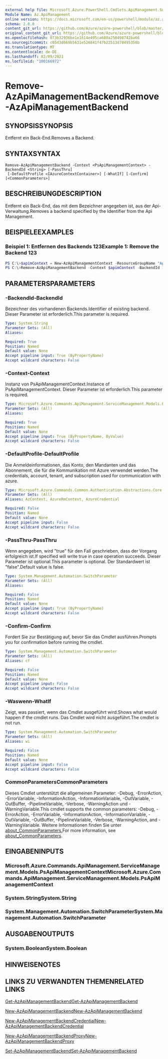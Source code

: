 ```yaml
---
external help file: Microsoft.Azure.PowerShell.Cmdlets.ApiManagement.ServiceManagement.dll-Help.xml
Module Name: Az.ApiManagement
online version: https://docs.microsoft.com/en-us/powershell/module/az.apimanagement/remove-azapimanagementbackend
schema: 2.0.0
content_git_url: https://github.com/Azure/azure-powershell/blob/master/src/ApiManagement/ApiManagement/help/Remove-AzApiManagementBackend.md
original_content_git_url: https://github.com/Azure/azure-powershell/blob/master/src/ApiManagement/ApiManagement/help/Remove-AzApiManagementBackend.md
ms.openlocfilehash: 073b32936be1e1614e495ca680a250498742ba66
ms.sourcegitcommit: c05d3d669b5631e526841f47b22513d78495350b
ms.translationtype: MT
ms.contentlocale: de-DE
ms.lasthandoff: 02/09/2021
ms.locfileid: "100166972"
---
```

# <span data-ttu-id="90762-101">Remove-AzApiManagementBackend</span><span class="sxs-lookup"><span data-stu-id="90762-101">Remove-AzApiManagementBackend</span></span>

## <span data-ttu-id="90762-102">SYNOPSIS</span><span class="sxs-lookup"><span data-stu-id="90762-102">SYNOPSIS</span></span>
<span data-ttu-id="90762-103">Entfernt ein Back-End.</span><span class="sxs-lookup"><span data-stu-id="90762-103">Removes a Backend.</span></span>

## <span data-ttu-id="90762-104">SYNTAX</span><span class="sxs-lookup"><span data-stu-id="90762-104">SYNTAX</span></span>

```
Remove-AzApiManagementBackend -Context <PsApiManagementContext> -BackendId <String> [-PassThru]
 [-DefaultProfile <IAzureContextContainer>] [-WhatIf] [-Confirm] [<CommonParameters>]
```

## <span data-ttu-id="90762-105">BESCHREIBUNG</span><span class="sxs-lookup"><span data-stu-id="90762-105">DESCRIPTION</span></span>
<span data-ttu-id="90762-106">Entfernt ein Back-End, das mit dem Bezeichner angegeben ist, aus der Api-Verwaltung.</span><span class="sxs-lookup"><span data-stu-id="90762-106">Removes a backend specified by the Identifier from the Api Management.</span></span>

## <span data-ttu-id="90762-107">BEISPIELE</span><span class="sxs-lookup"><span data-stu-id="90762-107">EXAMPLES</span></span>

### <span data-ttu-id="90762-108">Beispiel 1: Entfernen des Backends 123</span><span class="sxs-lookup"><span data-stu-id="90762-108">Example 1: Remove the Backend 123</span></span>
```powershell
PS C:\>$apimContext = New-AzApiManagementContext -ResourceGroupName "Api-Default-WestUS" -ServiceName "contoso"
PS C:\>Remove-AzApiManagementBackend -Context $apimContext -BackendId 123 -PassThru
```

## <span data-ttu-id="90762-109">PARAMETERS</span><span class="sxs-lookup"><span data-stu-id="90762-109">PARAMETERS</span></span>

### <span data-ttu-id="90762-110">-BackendId</span><span class="sxs-lookup"><span data-stu-id="90762-110">-BackendId</span></span>
<span data-ttu-id="90762-111">Bezeichner des vorhandenen Backends.</span><span class="sxs-lookup"><span data-stu-id="90762-111">Identifier of existing backend.</span></span>
<span data-ttu-id="90762-112">Dieser Parameter ist erforderlich.</span><span class="sxs-lookup"><span data-stu-id="90762-112">This parameter is required.</span></span>

```yaml
Type: System.String
Parameter Sets: (All)
Aliases:

Required: True
Position: Named
Default value: None
Accept pipeline input: True (ByPropertyName)
Accept wildcard characters: False
```

### <span data-ttu-id="90762-113">-Context</span><span class="sxs-lookup"><span data-stu-id="90762-113">-Context</span></span>
<span data-ttu-id="90762-114">Instanz von PsApiManagementContext.</span><span class="sxs-lookup"><span data-stu-id="90762-114">Instance of PsApiManagementContext.</span></span>
<span data-ttu-id="90762-115">Dieser Parameter ist erforderlich.</span><span class="sxs-lookup"><span data-stu-id="90762-115">This parameter is required.</span></span>

```yaml
Type: Microsoft.Azure.Commands.ApiManagement.ServiceManagement.Models.PsApiManagementContext
Parameter Sets: (All)
Aliases:

Required: True
Position: Named
Default value: None
Accept pipeline input: True (ByPropertyName, ByValue)
Accept wildcard characters: False
```

### <span data-ttu-id="90762-116">-DefaultProfile</span><span class="sxs-lookup"><span data-stu-id="90762-116">-DefaultProfile</span></span>
<span data-ttu-id="90762-117">Die Anmeldeinformationen, das Konto, den Mandanten und das Abonnement, die für die Kommunikation mit Azure verwendet werden.</span><span class="sxs-lookup"><span data-stu-id="90762-117">The credentials, account, tenant, and subscription used for communication with azure.</span></span>

```yaml
Type: Microsoft.Azure.Commands.Common.Authentication.Abstractions.Core.IAzureContextContainer
Parameter Sets: (All)
Aliases: AzContext, AzureRmContext, AzureCredential

Required: False
Position: Named
Default value: None
Accept pipeline input: False
Accept wildcard characters: False
```

### <span data-ttu-id="90762-118">-PassThru</span><span class="sxs-lookup"><span data-stu-id="90762-118">-PassThru</span></span>
<span data-ttu-id="90762-119">Wenn angegeben, wird "true" für den Fall geschrieben, dass der Vorgang erfolgreich ist.</span><span class="sxs-lookup"><span data-stu-id="90762-119">If specified will write true in case operation succeeds.</span></span>
<span data-ttu-id="90762-120">Dieser Parameter ist optional.</span><span class="sxs-lookup"><span data-stu-id="90762-120">This parameter is optional.</span></span>
<span data-ttu-id="90762-121">Der Standardwert ist "false".</span><span class="sxs-lookup"><span data-stu-id="90762-121">Default value is false.</span></span>

```yaml
Type: System.Management.Automation.SwitchParameter
Parameter Sets: (All)
Aliases:

Required: False
Position: Named
Default value: None
Accept pipeline input: True (ByPropertyName)
Accept wildcard characters: False
```

### <span data-ttu-id="90762-122">-Confirm</span><span class="sxs-lookup"><span data-stu-id="90762-122">-Confirm</span></span>
<span data-ttu-id="90762-123">Fordert Sie zur Bestätigung auf, bevor Sie das Cmdlet ausführen.</span><span class="sxs-lookup"><span data-stu-id="90762-123">Prompts you for confirmation before running the cmdlet.</span></span>

```yaml
Type: System.Management.Automation.SwitchParameter
Parameter Sets: (All)
Aliases: cf

Required: False
Position: Named
Default value: None
Accept pipeline input: False
Accept wildcard characters: False
```

### <span data-ttu-id="90762-124">-Waswenn</span><span class="sxs-lookup"><span data-stu-id="90762-124">-WhatIf</span></span>
<span data-ttu-id="90762-125">Zeigt, was passiert, wenn das Cmdlet ausgeführt wird.</span><span class="sxs-lookup"><span data-stu-id="90762-125">Shows what would happen if the cmdlet runs.</span></span> <span data-ttu-id="90762-126">Das Cmdlet wird nicht ausgeführt.</span><span class="sxs-lookup"><span data-stu-id="90762-126">The cmdlet is not run.</span></span>

```yaml
Type: System.Management.Automation.SwitchParameter
Parameter Sets: (All)
Aliases: wi

Required: False
Position: Named
Default value: None
Accept pipeline input: False
Accept wildcard characters: False
```

### <span data-ttu-id="90762-127">CommonParameters</span><span class="sxs-lookup"><span data-stu-id="90762-127">CommonParameters</span></span>
<span data-ttu-id="90762-128">Dieses Cmdlet unterstützt die allgemeinen Parameter: -Debug, -ErrorAction, -ErrorVariable, -InformationAction, -InformationVariable, -OutVariable, -OutBuffer, -PipelineVariable, -Verbose, -WarningAction und -WarningVariable.</span><span class="sxs-lookup"><span data-stu-id="90762-128">This cmdlet supports the common parameters: -Debug, -ErrorAction, -ErrorVariable, -InformationAction, -InformationVariable, -OutVariable, -OutBuffer, -PipelineVariable, -Verbose, -WarningAction, and -WarningVariable.</span></span> <span data-ttu-id="90762-129">Weitere Informationen finden Sie unter [about_CommonParameters.](http://go.microsoft.com/fwlink/?LinkID=113216)</span><span class="sxs-lookup"><span data-stu-id="90762-129">For more information, see [about_CommonParameters](http://go.microsoft.com/fwlink/?LinkID=113216).</span></span>

## <span data-ttu-id="90762-130">EINGABEN</span><span class="sxs-lookup"><span data-stu-id="90762-130">INPUTS</span></span>

### <span data-ttu-id="90762-131">Microsoft.Azure.Commands.ApiManagement.ServiceManagement.Models.PsApiManagementContext</span><span class="sxs-lookup"><span data-stu-id="90762-131">Microsoft.Azure.Commands.ApiManagement.ServiceManagement.Models.PsApiManagementContext</span></span>

### <span data-ttu-id="90762-132">System.String</span><span class="sxs-lookup"><span data-stu-id="90762-132">System.String</span></span>

### <span data-ttu-id="90762-133">System.Management.Automation.SwitchParameter</span><span class="sxs-lookup"><span data-stu-id="90762-133">System.Management.Automation.SwitchParameter</span></span>

## <span data-ttu-id="90762-134">AUSGABEN</span><span class="sxs-lookup"><span data-stu-id="90762-134">OUTPUTS</span></span>

### <span data-ttu-id="90762-135">System.Boolean</span><span class="sxs-lookup"><span data-stu-id="90762-135">System.Boolean</span></span>

## <span data-ttu-id="90762-136">HINWEISE</span><span class="sxs-lookup"><span data-stu-id="90762-136">NOTES</span></span>

## <span data-ttu-id="90762-137">LINKS ZU VERWANDTEN THEMEN</span><span class="sxs-lookup"><span data-stu-id="90762-137">RELATED LINKS</span></span>

[<span data-ttu-id="90762-138">Get-AzApiManagementBackend</span><span class="sxs-lookup"><span data-stu-id="90762-138">Get-AzApiManagementBackend</span></span>](./Get-AzApiManagementBackend.md)

[<span data-ttu-id="90762-139">New-AzApiManagementBackend</span><span class="sxs-lookup"><span data-stu-id="90762-139">New-AzApiManagementBackend</span></span>](./New-AzApiManagementBackend.md)

[<span data-ttu-id="90762-140">New-AzApiManagementBackendCredential</span><span class="sxs-lookup"><span data-stu-id="90762-140">New-AzApiManagementBackendCredential</span></span>](./New-AzApiManagementBackendCredential.md)

[<span data-ttu-id="90762-141">New-AzApiManagementBackendProxy</span><span class="sxs-lookup"><span data-stu-id="90762-141">New-AzApiManagementBackendProxy</span></span>](./New-AzApiManagementBackendProxy.md)

[<span data-ttu-id="90762-142">Set-AzApiManagementBackend</span><span class="sxs-lookup"><span data-stu-id="90762-142">Set-AzApiManagementBackend</span></span>](./Set-AzApiManagementBackend.md)
